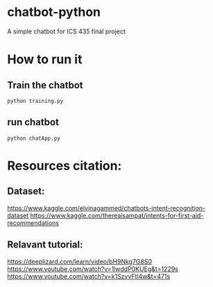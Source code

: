 # chatbot-python
A simple chatbot for ICS 435 final project 

# How to run it
## Train the chatbot
<code>python training.py</code> 

## run chatbot
<code>python chatApp.py</code>



# Resources citation:
## Dataset:
https://www.kaggle.com/elvinagammed/chatbots-intent-recognition-dataset
https://www.kaggle.com/therealsampat/intents-for-first-aid-recommendations

## Relavant tutorial:
https://deeplizard.com/learn/video/bH9Nkg7G8S0 
https://www.youtube.com/watch?v=1lwddP0KUEg&t=1229s
https://www.youtube.com/watch?v=k1SzvvFtl4w&t=471s
